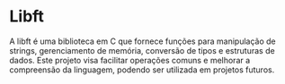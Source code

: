 # Libft
A libft é uma biblioteca em C que fornece funções para manipulação de strings, gerenciamento de memória, conversão de tipos e estruturas de dados. Este projeto visa facilitar operações comuns e melhorar a compreensão da linguagem, podendo ser utilizada em projetos futuros.
